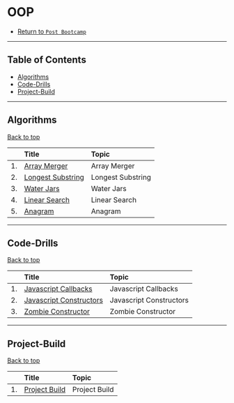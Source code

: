 # OOP

* [Return to `Post Bootcamp`](../../README.md)

<hr>

## Table of Contents

* [Algorithms](#algorithms)
* [Code-Drills](#code-drills)
* [Project-Build](#Project-Build)

<hr>

## Algorithms

[Back to top](#Table-of-Contents)


|&nbsp;| Title | Topic |
|:--|:--|:--|
| 1.| [Array Merger](./01-algos/01-algo-array-merge) | Array Merger |
| 2.| [Longest Substring](./01-algos/02-rock-longest-substring) | Longest Substring |
| 3.| [Water Jars](./01-algos/03-brain-water-jars) | Water Jars |
| 4.| [Linear Search](./01-algos/04-linear-search) | Linear Search |
| 5.| [Anagram](./01-algos/05-is-anagram) | Anagram |

<hr>

## Code-Drills

[Back to top](#Table-of-Contents)


|&nbsp;| Title | Topic |
|:--|:--|:--|
| 1.| [Javascript Callbacks](./02-code-drills/01-basic) | Javascript Callbacks |
| 2.| [Javascript Constructors](./02-code-drills/02-advanced) | Javascript Constructors |
| 3.| [Zombie Constructor](./02-code-drills/03-challenging) | Zombie Constructor |

<hr>

## Project-Build

[Back to top](#Table-of-Contents)


|&nbsp;| Title | Topic |
|:--|:--|:--|
| 1.| [Project Build](./03-project-build/README.md) | Project Build |
